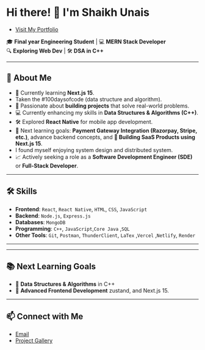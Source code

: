 # Hi there! 👋 I'm Shaikh Unais  
- [Visit My Portfolio](https://portfolio-nextjs-rho-lac.vercel.app/)  

🎓 **Final year Engineering Student** | 💻 **MERN Stack Developer**  
🔍 **Exploring Web Dev** | 🛠 **DSA in C++**  

---

## 🚀 **About Me**
- 🎯 Currently learning **Next.js 15**.
- Taken the #100daysofcode (data structure and algorithm).
- 🌟 Passionate about **building projects** that solve real-world problems.  
- 💻 Currently enhancing my skills in **Data Structures & Algorithms (C++)**.
- 🛠 Explored **React Native** for mobile app development.  
- 🎯 Next learning goals: **Payment Gateway Integration (Razorpay, Stripe, etc.)**, advance backend concepts, and **📌 Building SaaS Products using Next.js 15**.
- I found myself enjoying system design and distributed system.
- 📈 Actively seeking a role as a **Software Development Engineer (SDE)** or **Full-Stack Developer**.  

---

## 🛠 **Skills**
- **Frontend**: `React`, `React Native`, `HTML`, `CSS`, `JavaScript`  
- **Backend**: `Node.js`, `Express.js`  
- **Databases**: `MongoDB`  
- **Programming**: `C++`, `JavaScript`,`Core Java` ,`SQL`
- **Other Tools**: `Git`, `Postman`, `ThunderClient`, `LaTex` ,`Vercel` ,`Netlify`, `Render`  

---

---

## 📚 **Next Learning Goals**
- 📌 **Data Structures & Algorithms** in C++  
- 📌 **Advanced Frontend Development** zustand, and Next.js 15.  

---

## 📫 **Connect with Me**
- [Email](unaissk1577@gmail.com)  
- [Project Gallery](https://project-gallery-hwlh.onrender.com/)  


